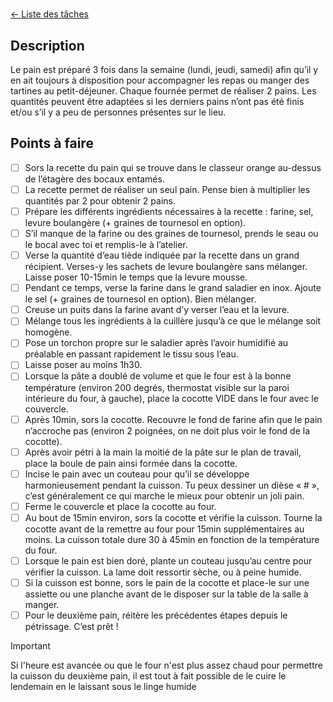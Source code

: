  # 
[← Liste des tâches](../)

## Description
Le pain est préparé 3 fois dans la semaine (lundi, jeudi, samedi) afin qu’il y en ait toujours à disposition pour accompagner les repas ou manger des tartines au petit-déjeuner. Chaque fournée permet de réaliser 2 pains. Les quantités peuvent être adaptées si les derniers pains n’ont pas été finis et/ou s’il y a peu de personnes présentes sur le lieu.

## Points à faire
- [ ] Sors la recette du pain qui se trouve dans le classeur orange au-dessus de l’étagère des bocaux entamés.
- [ ] La recette permet de réaliser un seul pain. Pense bien à multiplier les quantités par 2 pour obtenir 2 pains.
- [ ] Prépare les différents ingrédients nécessaires à la recette : farine, sel, levure boulangère (+ graines de tournesol en option).
- [ ] S’il manque de la farine ou des graines de tournesol, prends le seau ou le bocal avec toi et remplis-le à l’atelier.
- [ ] Verse la quantité d’eau tiède indiquée par la recette dans un grand récipient. Verses-y les sachets de levure boulangère sans mélanger. Laisse poser 10-15min le temps que la levure mousse.
- [ ] Pendant ce temps, verse la farine dans le grand saladier en inox. Ajoute le sel (+ graines de tournesol en option). Bien mélanger.
- [ ] Creuse un puits dans la farine avant d’y verser l’eau et la levure.
- [ ] Mélange tous les ingrédients à la cuillère jusqu’à ce que le mélange soit homogène.
- [ ] Pose un torchon propre sur le saladier après l’avoir humidifié au préalable en passant rapidement le tissu sous l’eau.
- [ ] Laisse poser au moins 1h30.
- [ ] Lorsque la pâte a doublé de volume et que le four est à la bonne température (environ 200 degrés, thermostat visible sur la paroi intérieure du four, à gauche), place la cocotte VIDE dans le four avec le couvercle.
- [ ] Après 10min, sors la cocotte. Recouvre le fond de farine afin que le pain n’accroche pas (environ 2 poignées, on ne doit plus voir le fond de la cocotte).
- [ ] Après avoir pétri à la main la moitié de la pâte sur le plan de travail, place la boule de pain ainsi formée dans la cocotte.
- [ ] Incise le pain avec un couteau pour qu’il se développe harmonieusement pendant la cuisson. Tu peux dessiner un dièse « # », c’est généralement ce qui marche le mieux pour obtenir un joli pain.
- [ ] Ferme le couvercle et place la cocotte au four.
- [ ] Au bout de 15min environ, sors la cocotte et vérifie la cuisson. Tourne la cocotte avant de la remettre au four pour 15min supplémentaires au moins. La cuisson totale dure 30 à 45min en fonction de la température du four.
- [ ] Lorsque le pain est bien doré, plante un couteau jusqu’au centre pour vérifier la cuisson. La lame doit ressortir sèche, ou à peine humide.
- [ ] Si la cuisson est bonne, sors le pain de la cocotte et place-le sur une assiette ou une planche avant de le disposer sur la table de la salle à manger. 
- [ ] Pour le deuxième pain, réitère les précédentes étapes depuis le pétrissage. C’est prêt !

> [!IMPORTANT]
Si l'heure est avancée ou que le four n'est plus assez chaud pour permettre la cuisson du deuxième pain, il est tout à fait possible de le cuire le lendemain en le laissant sous le linge humide
